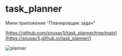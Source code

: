 # task_planner
Мини приложение "Планировщик задач"

[https://github.com/snusav1j/task_planner/tree/main](https://snusav1j.github.io/task_planner/)

![planner](https://github.com/snusav1j/task_planner/assets/106090175/be8ece72-91b2-4c37-9368-c02c34795969)
